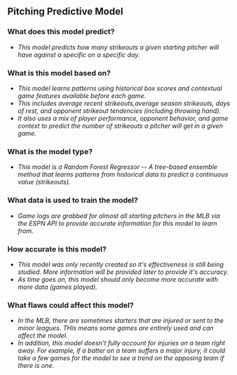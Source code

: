 ## Pitching Predictive Model

### What does this model predict?
* *This model predicts how many strikeouts a given starting pitcher will have against a specific on a specific day.*

### What is this model based on?
* *This model learns patterns using historical box scores and contextual game features available before each game.*
* *This includes average recent strikeouts,average season strikeouts, days of rest, and opponent strikeout tendencies (including throwing hand).*
* *It also uses a mix of player performance, opponent behavior, and game context to predict the number of strikeouts a pitcher will get in a given game.*

### What is the model type?
* *This model is a Random Forest Regressor -- A tree-based ensemble method that learns patterns from historical data to predict a continuous value (strikeouts).*

### What data is used to train the model?
* *Game logs are grabbed for almost all starting pitchers in the MLB via the ESPN API to provide accurate information for this model to learn from.*

### How accurate is this model?
* *This model was only recently created so it's effectiveness is still being studied. More information will be provided later to provide it's accuracy.*
* *As time goes on, this model should only become more accurate with more data (games played).*

### What flaws could affect this model?
* *In the MLB, there are sometimes starters that are injured or sent to the minor leagues. THis means some games are entirely used and can affect the model.*
* *In addition, this model doesn't fully account for injuries on a team right away. For example, if a batter on a team suffers a major injury,
  it could take a few games for the model to see a trend on the opposing team if there is one.*

